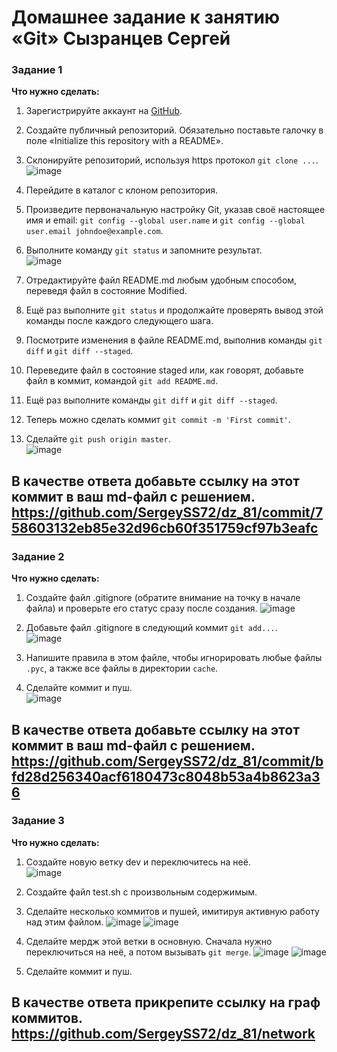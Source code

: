 # Домашнее задание к занятию «Git» Сызранцев Сергей


### Задание 1

**Что нужно сделать:**

1. Зарегистрируйте аккаунт на [GitHub](https://github.com/).
1. Создайте публичный репозиторий. Обязательно поставьте галочку в поле «Initialize this repository with a README».
2. Склонируйте репозиторий, используя https протокол `git clone ...`.                                 
![image](https://github.com/SergeySS72/hometasks/assets/134854727/d6a9e9ac-6327-41c3-a8a6-2913268520b2)

4. Перейдите в каталог с клоном репозитория.
1. Произведите первоначальную настройку Git, указав своё настоящее имя и email: `git config --global user.name` и `git config --global user.email johndoe@example.com`.
1. Выполните команду `git status` и запомните результат.                                                
![image](https://github.com/SergeySS72/hometasks/assets/134854727/96d6201f-f3c1-4d0d-919e-803fd1f3ab25)

1. Отредактируйте файл README.md любым удобным способом, переведя файл в состояние Modified.
1. Ещё раз выполните `git status` и продолжайте проверять вывод этой команды после каждого следующего шага.
1. Посмотрите изменения в файле README.md, выполнив команды `git diff` и `git diff --staged`.
1. Переведите файл в состояние staged или, как говорят, добавьте файл в коммит, командой `git add README.md`.
1. Ещё раз выполните команды `git diff` и `git diff --staged`.
1. Теперь можно сделать коммит `git commit -m 'First commit'`.
1. Сделайте `git push origin master`.                                                  
![image](https://github.com/SergeySS72/hometasks/assets/134854727/106ca7b6-a288-4de1-9b77-578bbc25ed10)

В качестве ответа добавьте ссылку на этот коммит в ваш md-файл с решением.
https://github.com/SergeySS72/dz_81/commit/758603132eb85e32d96cb60f351759cf97b3eafc
---

### Задание 2

**Что нужно сделать:**

1. Создайте файл .gitignore (обратите внимание на точку в начале файла) и проверьте его статус сразу после создания.
![image](https://github.com/SergeySS72/hometasks/assets/134854727/9d978a6f-db27-4044-9e6f-6c3158449d1d)

1. Добавьте файл .gitignore в следующий коммит `git add...`.                                           
![image](https://github.com/SergeySS72/hometasks/assets/134854727/4d77692d-41f9-4e20-86e0-1f8c2aadecea)

1. Напишите правила в этом файле, чтобы игнорировать любые файлы `.pyc`, а также все файлы в директории `cache`.
1. Сделайте коммит и пуш.                                                                
![image](https://github.com/SergeySS72/hometasks/assets/134854727/fe52452f-b9a0-4090-a885-e02c6ef476c6)

В качестве ответа добавьте ссылку на этот коммит в ваш md-файл с решением.
https://github.com/SergeySS72/dz_81/commit/bfd28d256340acf6180473c8048b53a4b8623a36
---

### Задание 3

**Что нужно сделать:**

1. Создайте новую ветку dev и переключитесь на неё.                                                     
![image](https://github.com/SergeySS72/hometasks/assets/134854727/65f8ee55-3a1c-4c86-af20-8b36665daf35)

1. Создайте файл test.sh с произвольным содержимым.
1. Сделайте несколько коммитов и пушей, имитируя активную работу над этим файлом.
![image](https://github.com/SergeySS72/hometasks/assets/134854727/da75b758-44c9-40e2-ba6c-a6caf5f914ca)
![image](https://github.com/SergeySS72/hometasks/assets/134854727/26509cb3-bb28-4d05-93a3-ff381ffdb872)

1. Сделайте мердж этой ветки в основную. Сначала нужно переключиться на неё, а потом вызывать `git merge`.
![image](https://github.com/SergeySS72/hometasks/assets/134854727/1e4c40d4-4c3e-411f-aa8f-521bb0bf4c1d)
![image](https://github.com/SergeySS72/hometasks/assets/134854727/8a086a02-629a-4404-b788-0e2a38dcebe3)

1. Сделайте коммит и пуш.

В качестве ответа прикрепите ссылку на граф коммитов.
https://github.com/SergeySS72/dz_81/network
---
